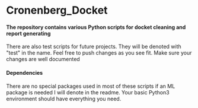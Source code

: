 # Cronenberg_Docket

#### The repository contains various Python scripts for docket cleaning and report generating

There are also test scripts for future projects. They will be denoted with "test" in the name.
Feel free to push changes as you see fit. Make sure your changes are well documented

#### Dependencies
There are no special packages used in most of these scripts if an ML package is needed
I will denote in the readme.  Your basic Python3 environment should have everything you need.
